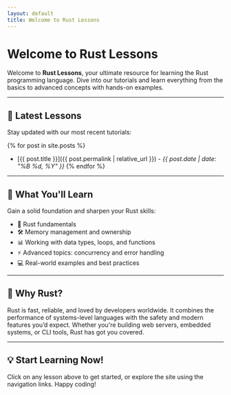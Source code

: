 ```yaml
---
layout: default
title: Welcome to Rust Lessons
---
```


# Welcome to Rust Lessons

Welcome to **Rust Lessons**, your ultimate resource for learning the Rust programming language. Dive into our tutorials and learn everything from the basics to advanced concepts with hands-on examples.

---

## 🚀 Latest Lessons
Stay updated with our most recent tutorials:

{% for post in site.posts %}
- [{{ post.title }}]({{ post.permalink | relative_url }}) - *{{ post.date | date: "%B %d, %Y" }}*
{% endfor %}

---

## 🎯 What You'll Learn
Gain a solid foundation and sharpen your Rust skills:

- 🚩 Rust fundamentals
- 🛠️ Memory management and ownership
- 📊 Working with data types, loops, and functions
- ⚡ Advanced topics: concurrency and error handling
- 💻 Real-world examples and best practices

---

## 🌟 Why Rust?
Rust is fast, reliable, and loved by developers worldwide. It combines the performance of systems-level languages with the safety and modern features you’d expect. Whether you're building web servers, embedded systems, or CLI tools, Rust has got you covered.

---

## 💡 Start Learning Now!
Click on any lesson above to get started, or explore the site using the navigation links. Happy coding!
